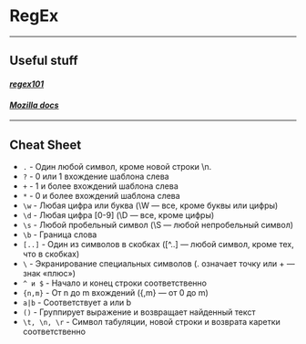# RegEx

---

## Useful stuff

#### [*regex101*](https://regex101.com/)
#### [*Mozilla docs*](https://developer.mozilla.org/en-US/docs/Web/JavaScript/Guide/Regular_Expressions/Cheatsheet)

---

## Cheat Sheet

- `.` -	Один любой символ, кроме новой строки \n.
- `?` -	0 или 1 вхождение шаблона слева
- `+` -	1 и более вхождений шаблона слева
- `*` -	0 и более вхождений шаблона слева
- `\w` - Любая цифра или буква (\W — все, кроме буквы или цифры)
- `\d` - Любая цифра [0-9] (\D — все, кроме цифры)
- `\s` - Любой пробельный символ (\S — любой непробельный символ)
- `\b` - Граница слова
- `[..]` - Один из символов в скобках ([^..] — любой символ, кроме тех, что в скобках)
- `\` -	Экранирование специальных символов (\. означает точку или \+ — знак «плюс»)
- `^ и $` -	Начало и конец строки соответственно
- `{n,m}` -	От n до m вхождений ({,m} — от 0 до m)
- `a|b` - Соответствует a или b
- `()` - Группирует выражение и возвращает найденный текст
- `\t, \n, \r` - Символ табуляции, новой строки и возврата каретки соответственно

